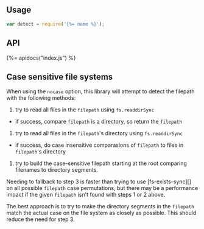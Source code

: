 ## Usage

```js
var detect = require('{%= name %}');
```

## API
{%= apidocs("index.js") %}


## Case sensitive file systems

When using the `nocase` option, this library will attempt to detect the filepath with the following methods:

1. try to read all files in the `filepath` using `fs.readdirSync`
  + if success, compare `filepath` is a directory, so return the `filepath`
1. try to read all files in the `filepath`'s directory using `fs.readdirSync`
  + if success, do case insensitive comparasions of `filepath` to files in `filepath`'s directory
1. try to build the case-sensitive filepath starting at the root comparing filenames to directory segments.

Needing to fallback to step 3 is faster than trying to use [fs-exists-sync][] on all possible `filepath` case permutations, but there may be a performance impact if the given `filepath` isn't found with steps 1 or 2 above.

The best approach is to try to make the directory segments in the `filepath` match the actual case on the file system as closely as possible. This should reduce the need for step 3.

